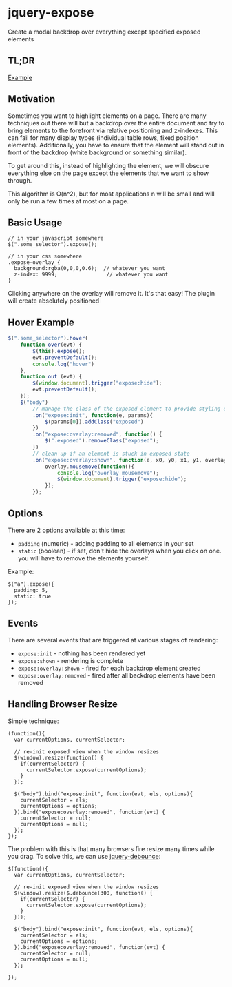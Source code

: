 jquery-expose
=============

Create a modal backdrop over everything except specified exposed elements

## TL;DR

[Example](http://chingor13.github.io/jquery-expose/example.html)

## Motivation

Sometimes you want to highlight elements on a page.  There are many techniques out there will but a backdrop over the entire document and try to bring elements to the forefront via relative positioning and z-indexes.  This can fail for many display types (individual table rows, fixed position elements). Additionally, you have to ensure that the element will stand out in front of the backdrop (white background or something similar).

To get around this, instead of highlighting the element, we will obscure everything else on the page except the elements that we want to show through.

This algorithm is O(n^2), but for most applications n will be small and will only be run a few times at most on a page.

## Basic Usage

```
// in your javascript somewhere
$(".some_selector").expose();

// in your css somewhere
.expose-overlay {
  background:rgba(0,0,0,0.6);  // whatever you want
  z-index: 9999;				// whatever you want
}
```

Clicking anywhere on the overlay will remove it.
It's that easy!  The plugin will create absolutely positioned
## Hover Example
```js
$(".some_selector").hover(
    function over(evt) {
        $(this).expose();
        evt.preventDefault();
        console.log("hover")
    },
    function out (evt) {
        $(window.document).trigger("expose:hide");
        evt.preventDefault();
    });
    $("body")
        // manage the class of the exposed element to provide styling opportunity
        .on("expose:init", function(e, params){
            $(params[0]).addClass("exposed")
        })
        .on("expose:overlay:removed", function() {
            $(".exposed").removeClass("exposed");
        })
        // clean up if an element is stuck in exposed state
        .on("expose:overlay:shown", function(e, x0, y0, x1, y1, overlay) {
            overlay.mousemove(function(){
                console.log("overlay mousemove");
                $(window.document).trigger("expose:hide");
            });
        });
```

## Options

There are 2 options available at this time:

* `padding` (numeric) - adding padding to all elements in your set
* `static` (boolean) - if set, don't hide the overlays when you click on one. you will have to remove the elements yourself.

Example:

```
$("a").expose({
  padding: 5,
  static: true
});
```

## Events

There are several events that are triggered at various stages of rendering:

* `expose:init` - nothing has been rendered yet
* `expose:shown` - rendering is complete
* `expose:overlay:shown` - fired for each backdrop element created
* `expose:overlay:removed` - fired after all backdrop elements have been removed

## Handling Browser Resize

Simple technique:

```
(function(){
  var currentOptions, currentSelector;

  // re-init exposed view when the window resizes
  $(window).resize(function() {
    if(currentSelector) {
      currentSelector.expose(currentOptions);
    }
  });

  $("body").bind("expose:init", function(evt, els, options){
    currentSelector = els;
    currentOptions = options;
  }).bind("expose:overlay:removed", function(evt) {
    currentSelector = null;
    currentOptions = null;
  });
});
```

The problem with this is that many browsers fire resize many times while you drag. To solve this, we can use [jquery-debounce](https://github.com/cowboy/jquery-throttle-debounce):

```
$(function(){
  var currentOptions, currentSelector;

  // re-init exposed view when the window resizes
  $(window).resize($.debounce(300, function() {
    if(currentSelector) {
      currentSelector.expose(currentOptions);
    }
  }));

  $("body").bind("expose:init", function(evt, els, options){
    currentSelector = els;
    currentOptions = options;
  }).bind("expose:overlay:removed", function(evt) {
    currentSelector = null;
    currentOptions = null;
  });

});
```
